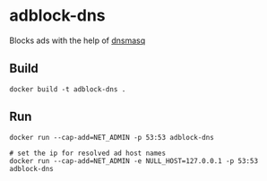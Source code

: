 # adblock-dns
Blocks ads with the help of [dnsmasq](http://www.thekelleys.org.uk/dnsmasq/doc.html)

## Build
```
docker build -t adblock-dns .
```

## Run
```
docker run --cap-add=NET_ADMIN -p 53:53 adblock-dns

# set the ip for resolved ad host names
docker run --cap-add=NET_ADMIN -e NULL_HOST=127.0.0.1 -p 53:53 adblock-dns
```

